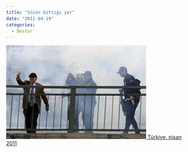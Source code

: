 ```yaml
---
title: "Sözün bittiği yer"
date: "2011-04-19"
categories: 
  - Destur
---
```


 [![kurdish.jpg](../uploads/2011/04/kurdish.jpg) Türkiye, nisan 2011](../uploads/2011/04/kurdish.jpg "kurdish.jpg")
